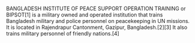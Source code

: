BANGLADESH INSTITUTE OF PEACE SUPPORT OPERATION TRAINING or BIPSOT[1] is a military owned and operated institution that trains Bangladesh military and police personnel on peacekeeping in UN missions. It is located in Rajendrapur Cantonment, Gazipur, Bangladesh.[2][3] It also trains military personnel of friendly nations.[4]
